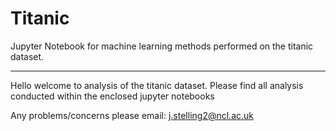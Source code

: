 # Titanic
Jupyter Notebook for machine learning methods performed on the titanic dataset.
___

Hello welcome to analysis of the titanic dataset. Please find all analysis conducted within the enclosed jupyter notebooks


Any problems/concerns please email: j.stelling2@ncl.ac.uk
